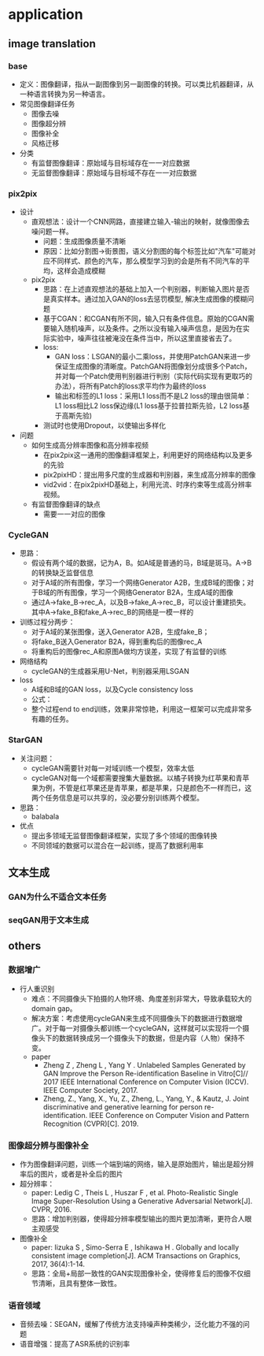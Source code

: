 # application
## image translation
### base
- 定义：图像翻译，指从一副图像到另一副图像的转换。可以类比机器翻译，从一种语言转换为另一种语言。
- 常见图像翻译任务
  - 图像去噪
  - 图像超分辨
  - 图像补全
  - 风格迁移
- 分类
  - 有监督图像翻译：原始域与目标域存在一一对应数据
  - 无监督图像翻译：原始域与目标域不存在一一对应数据
### pix2pix
- 设计
  - 直观想法：设计一个CNN网路，直接建立输入-输出的映射，就像图像去噪问题一样。
    - 问题：生成图像质量不清晰
    - 原因：比如分割图->街景图，语义分割图的每个标签比如"汽车"可能对应不同样式、颜色的汽车，那么模型学习到的会是所有不同汽车的平均，这样会造成模糊
  - pix2pix
    - 思路：在上述直观想法的基础上加入一个判别器，判断输入图片是否是真实样本。通过加入GAN的loss去惩罚模型, 解决生成图像的模糊问题
    - 基于CGAN：和CGAN有所不同，输入只有条件信息。原始的CGAN需要输入随机噪声，以及条件。之所以没有输入噪声信息，是因为在实际实验中，噪声往往被淹没在条件当中，所以这里直接省去了。
    - loss:
      - GAN loss：LSGAN的最小二乘loss，并使用PatchGAN来进一步保证生成图像的清晰度。PatchGAN将图像划分成很多个Patch，并对每一个Patch使用判别器进行判别（实际代码实现有更取巧的办法），将所有Patch的loss求平均作为最终的loss
      - 输出和标签的L1 loss：采用L1 loss而不是L2 loss的理由很简单：L1 loss相比L2 loss保边缘(L1 loss基于拉普拉斯先验，L2 loss基于高斯先验)
    - 测试时也使用Dropout，以使输出多样化
- 问题
  - 如何生成高分辨率图像和高分辨率视频
    - 在pix2pix这一通用的图像翻译框架上，利用更好的网络结构以及更多的先验
    - pix2pixHD：提出用多尺度的生成器和判别器，来生成高分辨率的图像
    - vid2vid：在pix2pixHD基础上，利用光流、时序约束等生成高分辨率视频。
  - 有监督图像翻译的缺点
    - 需要一一对应的图像
### CycleGAN
- 思路：
  - 假设有两个域的数据，记为A，B。如A域是普通的马，B域是斑马。A->B的转换缺乏监督信息
  - 对于A域的所有图像，学习一个网络Generator A2B，生成B域的图像；对于B域的所有图像，学习一个网络Generator B2A，生成A域的图像
  - 通过A->fake_B->rec_A，以及B->fake_A->rec_B，可以设计重建损失。其中A->fake_B和fake_A->rec_B的网络是一模一样的
- 训练过程分两步：
  - 对于A域的某张图像，送入Generator A2B，生成fake_B；
  - 将fake_B送入Generator B2A，得到重构后的图像rec_A
  - 将重构后的图像rec_A和原图A做均方误差，实现了有监督的训练
- 网络结构
  - cycleGAN的生成器采用U-Net，判别器采用LSGAN
- loss
  - A域和B域的GAN loss，以及Cycle consistency loss
  - 公式：
  - 整个过程end to end训练，效果非常惊艳，利用这一框架可以完成非常多有趣的任务。
### StarGAN
- 关注问题：
  - cycleGAN需要针对每一对域训练一个模型，效率太低
  - cycleGAN对每一个域都需要搜集大量数据。以橘子转换为红苹果和青苹果为例，不管是红苹果还是青苹果，都是苹果，只是颜色不一样而已，这两个任务信息是可以共享的，没必要分别训练两个模型。
- 思路：
  - balabala
- 优点
  - 提出多领域无监督图像翻译框架，实现了多个领域的图像转换
  - 不同领域的数据可以混合在一起训练，提高了数据利用率
## 文本生成
### GAN为什么不适合文本任务
### seqGAN用于文本生成
## others
### 数据增广
- 行人重识别
  - 难点：不同摄像头下拍摄的人物环境、角度差别非常大，导致承载较大的domain gap。
  - 解决方案：考虑使用cycleGAN来生成不同摄像头下的数据进行数据增广。对于每一对摄像头都训练一个cycleGAN，这样就可以实现将一个摄像头下的数据转换成另一个摄像头下的数据，但是内容（人物）保持不变。
  - paper
    - Zheng Z , Zheng L , Yang Y . Unlabeled Samples Generated by GAN Improve the Person Re-identification Baseline in Vitro[C]// 2017 IEEE International Conference on Computer Vision (ICCV). IEEE Computer Society, 2017.
    - Zheng, Z., Yang, X., Yu, Z., Zheng, L., Yang, Y., & Kautz, J. Joint discriminative and generative learning for person re-identification. IEEE Conference on Computer Vision and Pattern Recognition (CVPR)[C]. 2019.
### 图像超分辨与图像补全
- 作为图像翻译问题，训练一个端到端的网络，输入是原始图片，输出是超分辨率后的图片，或者是补全后的图片
- 超分辨率：
  - paper: Ledig C , Theis L , Huszar F , et al. Photo-Realistic Single Image Super-Resolution Using a Generative Adversarial Network[J]. CVPR, 2016.
  - 思路：增加判别器，使得超分辨率模型输出的图片更加清晰，更符合人眼主观感受
- 图像补全
  - paper: Iizuka S , Simo-Serra E , Ishikawa H . Globally and locally consistent image completion[J]. ACM Transactions on Graphics, 2017, 36(4):1-14.
  - 思路：全局+局部一致性的GAN实现图像补全，使得修复后的图像不仅细节清晰，且具有整体一致性。
### 语音领域
- 音频去噪：SEGAN，缓解了传统方法支持噪声种类稀少，泛化能力不强的问题
- 语音增强：提高了ASR系统的识别率